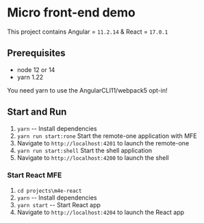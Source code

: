 # Micro front-end demo

This project contains Angular = `11.2.14` & React = `17.0.1`

## Prerequisites

- node 12 or 14 
- yarn 1.22

You need yarn to use the AngularCLI11/webpack5 opt-in!

## Start and Run

1. ``yarn`` -- Install dependencies
2. ``yarn run start:rone`` Start the remote-one application with MFE
3. Navigate to ``http://localhost:4201`` to launch the remote-one
4.  ``yarn run start:shell`` Start the shell application 
5. Navigate to ``http://localhost:4200`` to launch the shell

### Start React MFE

1. ``cd projects\m4e-react``
2. ``yarn`` -- Install dependencies
3. ``yarn start`` -- Start React app
4. Navigate to ``http://localhost:4204`` to launch the React app
